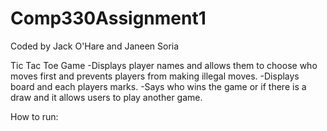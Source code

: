 # Comp330Assignment1
Coded by Jack O'Hare and Janeen Soria

Tic Tac Toe Game
-Displays player names and allows them to choose who moves first and prevents players from making illegal moves.
-Displays board and each players marks.
-Says who wins the game or if there is a draw and it allows users to play another game.



How to run:
